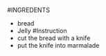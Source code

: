 #INGREDENTS
* bread 
* Jelly
#Instruction
* cut the bread with a knife 
* put the knife into marmalade

